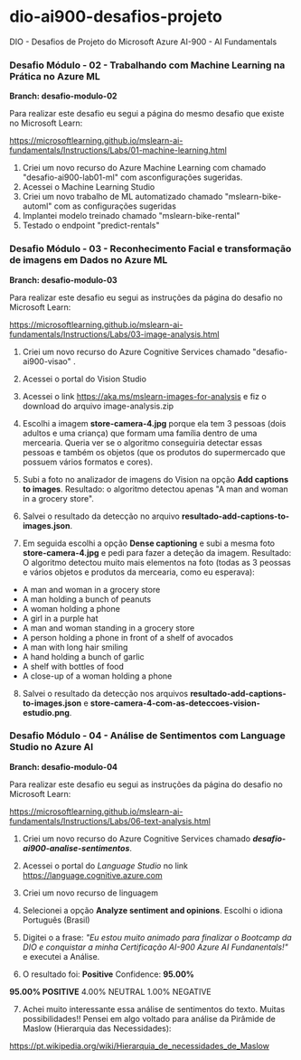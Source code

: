 
# dio-ai900-desafios-projeto
DIO - Desafios de Projeto do Microsoft Azure AI-900 - AI Fundamentals

### Desafio Módulo - 02 - Trabalhando com Machine Learning na Prática no Azure ML

**Branch: desafio-modulo-02**

Para realizar este desafio eu segui a página do mesmo desafio que existe no Microsoft Learn:

https://microsoftlearning.github.io/mslearn-ai-fundamentals/Instructions/Labs/01-machine-learning.html

1) Criei um novo recurso do Azure Machine Learning com chamado "desafio-ai900-lab01-ml" com asconfigurações sugeridas.
2) Acessei o Machine Learning Studio
3) Criei um novo trabalho de ML automatizado chamado "mslearn-bike-automl" com as configurações sugeridas
4) Implantei modelo treinado chamado "mslearn-bike-rental"
5) Testado o endpoint "predict-rentals" 

### Desafio Módulo - 03 - Reconhecimento Facial e transformação de imagens em Dados no Azure ML

**Branch: desafio-modulo-03**

Para realizar este desafio eu segui as instruções da página do desafio no Microsoft Learn:

https://microsoftlearning.github.io/mslearn-ai-fundamentals/Instructions/Labs/03-image-analysis.html

1) Criei um novo recurso do Azure Cognitive Services  chamado "desafio-ai900-visao" .

2) Acessei o portal do Vision Studio

3) Acessei o link https://aka.ms/mslearn-images-for-analysis e fiz o download do arquivo image-analysis.zip

4) Escolhi a imagem **store-camera-4.jpg** porque ela tem 3 pessoas (dois adultos e uma criança) que formam uma família dentro de uma mercearia. Queria ver se o algoritmo conseguiria detectar essas pessoas e também os objetos (que os produtos do supermercado que possuem vários formatos e cores).

5) Subi a foto no analizador de imagens do Vision na opção **Add captions to images**.
Resultado: o algoritmo detectou apenas "A man and woman in a grocery store".

6) Salvei o resultado da detecção no arquivo **resultado-add-captions-to-images.json**.

7) Em seguida escolhi a opção **Dense captioning** e subi a mesma foto **store-camera-4.jpg** e pedi para fazer a deteção da imagem. 
Resultado: O algoritmo detectou muito mais elementos na foto (todas as 3 peossas e vários objetos e produtos da mercearia, como eu esperava):
- A man and woman in a grocery store
- A man holding a bunch of peanuts
- A woman holding a phone
- A girl in a purple hat
- A man and woman standing in a grocery store
- A person holding a phone in front of a shelf of avocados
- A man with long hair smiling
- A hand holding a bunch of garlic
- A shelf with bottles of food
- A close-up of a woman holding a phone

8) Salvei o resultado da detecção nos arquivos **resultado-add-captions-to-images.json** e **store-camera-4-com-as-deteccoes-vision-estudio.png**.

### Desafio Módulo - 04 - Análise de Sentimentos com Language Studio no Azure AI

**Branch: desafio-modulo-04**

Para realizar este desafio eu segui as instruções da página do desafio no Microsoft Learn:

https://microsoftlearning.github.io/mslearn-ai-fundamentals/Instructions/Labs/06-text-analysis.html

1) Criei um novo recurso do Azure Cognitive Services  chamado ***desafio-ai900-analise-sentimentos***.

2) Acessei o portal do *Language Studio* no link https://language.cognitive.azure.com

3) Criei um novo recurso de linguagem

4) Selecionei a opção **Analyze sentiment and opinions**. Escolhi o idiona Português (Brasil)

5) Digitei o a frase: *"Eu estou muito animado para finalizar o Bootcamp da DIO e conquistar a minha Certificação AI-900 Azure AI Fundanentals!"* e executei a Análise.

6) O resultado foi:
**Positive**
Confidence: **95.00%**

**95.00% POSITIVE** 4.00% NEUTRAL 1.00% NEGATIVE

7) Achei muito interessante essa análise de sentimentos do texto. Muitas possibilidades!! Pensei em algo voltado para análise da Pirâmide de Maslow (Hierarquia das Necessidades):

https://pt.wikipedia.org/wiki/Hierarquia_de_necessidades_de_Maslow

